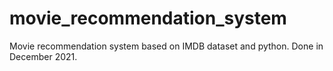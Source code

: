 # movie_recommendation_system
Movie recommendation system based on IMDB dataset and python. Done in December 2021.
